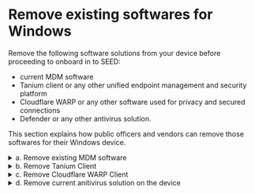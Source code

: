 # Remove existing softwares for Windows

Remove the following software solutions from your device before proceeding to onboard in to SEED:

- current MDM software
- Tanium client or any other unified endpoint management and security platform
- Cloudflare WARP or any other software used for privacy and secured connections
- Defender or any other antivirus solution.

This section explains how public officers and vendors can remove those softwares for their Windows device.

<details>
  <summary>a. Remove existing MDM software</summary>

  1. Click **Start** icon on the taskbar.
  2. Go to **Settings** > **Accounts**.
  3. From the left menu, choose **Access work or school**.
  4. If your device is managed by an MDM, your username in your organisation's domain will be displayed under **Work or school account**. Click **Work or school account** and then select **Disconnect**.


</details>

<details>
  <summary>b. Remove Tanium Client</summary>

  1. Click **Start** icon on the taskbar.
  2. Go to **Settings** > **Apps** and search for **Tanium Client**.
  3. If available, choose it and then click **Uninstall**.

</details>

<details>
  <summary>c. Remove Cloudflare WARP Client</summary>

  1. Click **Start** icon on the taskbar.
  2. Go to **Settings** > **Apps** and search for **Cloudflare WARP**.
  3. If available, choose **Cloudflare WARP** and then click **Uninstall**.

</details>
<details>
  <summary>d. Remove current anitivirus solution on the device</summary><br>

  1. In the search box on the taskbar, type **regedit**.
  2. Choose **Registry Editor** from the results and click **Run as administrator**.
  3. In the **Registry Editor**, go to **Computer** > **HKEY_LOCAL_MACHINE** > **SOFTWARE** > **Microsoft** > **Windows Advanced Threat Protection** > **Status**. The OrgId of the Defender or antivirus running on your device will be displayed here.

  ?> If you do not see the **Windows Advanced Threat Protection** folder, it indicates your device is not enrolled with any MDM solution. Proceed to onboard your device in to SEED.

  4. Identify the organisation of the Defender or the antivirus on your device.

  ?> Refer to [Organisation IDs and organisation mapping](faqs/organisation-ids-and-mapping) for identifying your Defender or antivirus organisation.

  5. Based on the organisation, choose the required step from the following:
    - If your organisation id corresponds to WOG, contact [GCC2.0 team](mailto:gcc2.0_support@tech.gov.sg), to get the offboarding script for Windows.
    - If your organisation id corresponds to TechPass, contact your Defender administrator to get the offboarding scripts for your operating system for Windows.
    - If your organisation id corresponds to Hive, contact [GDS team](mailto:gds_den@tech.gov.sg) to get the Hive offboarding script for Windows and proceed to step 6.
    - For all other organisation ids, contact your current MDM administrator to unerol your device from the respective antivirus.

    ?>  Check if the script that you received has not yet expired. The expiry date is indicated on the file name. For example, *WindowsDefenderATPOffboardingScript_valid_until_2021-11-10.cmd*


   6. Save the offboarding script in your **Downloads** folder.
   7. Go to **Start** and type **cmd**.
   8. Right-click on **Command Prompt** and select **Run as administrator**.
   9. If prompted, enter your Windows password.
   10. Run the following commands:
     ```
     cd "%USERPROFILE%\Downloads\"

     .\name_of_offboarding_script.cmd
     ```
?> Name of the .cmd file mentioned in this command is only an example. When you run the command, specify the file name of the offboarding script provided to you.

   </details>  
